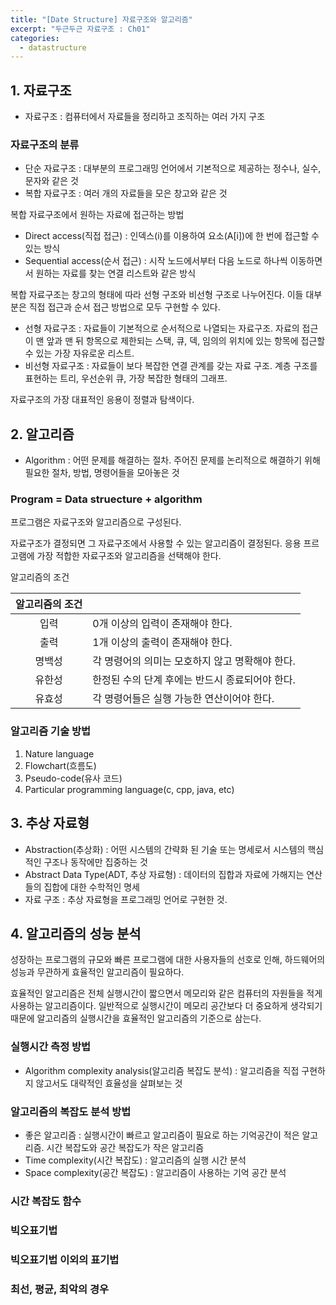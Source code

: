 ```yaml
---
title: "[Date Structure] 자료구조와 알고리즘"
excerpt: "두근두근 자료구조 : Ch01"
categories: 
  - datastructure
---
```

## 1. 자료구조

- 자료구조 : 컴퓨터에서 자료들을 정리하고 조직하는 여러 가지 구조

### 자료구조의 분류

- 단순 자료구조 : 대부분의 프로그래밍 언어에서 기본적으로 제공하는 정수나, 실수, 문자와 같은 것
- 복합 자료구조 : 여러 개의 자료들을 모은 창고와 같은 것

복합 자료구조에서 원하는 자료에 접근하는 방법

- Direct access(직접 접근) : 인덱스(i)를 이용하여 요소(A[i])에 한 번에 접근할 수 있는 방식
- Sequential access(순서 접근) : 시작 노드에서부터 다음 노드로 하나씩 이동하면서 원하는 자료를 찾는 연결 리스트와 같은 방식

복합 자료구조는 창고의 형태에 따라 선형 구조와 비선형 구조로 나누어진다. 이들 대부분은 직접 접근과 순서 접근 방법으로 모두 구현할 수 있다.

- 선형 자료구조 : 자료들이 기본적으로 순서적으로 나열되는 자료구조. 자료의 접근이 맨 앞과 맨 뒤 항목으로 제한되는 스택, 큐, 덱, 임의의 위치에 있는 항목에 접근할 수 있는 가장 자유로운 리스트.
- 비선형 자료구조 : 자료들이 보다 복잡한 연결 관계를 갖는 자료 구조. 계층 구조를 표현하는 트리, 우선순위 큐, 가장 복잡한 형태의 그래프.

자료구조의 가장 대표적인 응용이 정렬과 탐색이다.

## 2. 알고리즘

- Algorithm : 어떤 문제를 해결하는 절차. 주어진 문제를 논리적으로 해결하기 위해 필요한 절차, 방법, 명령어들을 모아놓은 것

### Program = Data struecture + algorithm

프로그램은 자료구조와 알고리즘으로 구성된다.

자료구조가 결정되면 그 자료구조에서 사용할 수 있는 알고리즘이 결정된다. 응용 프르고램에 가장 적합한 자료구조와 알고리즘을 선택해야 한다.

알고리즘의 조건

|알고리즘의 조건||
|:---:|:---|
|입력|0개 이상의 입력이 존재해야 한다.|
|출력|1개 이상의 출력이 존재해야 한다.|
|명백성|각 명령어의 의미는 모호하지 않고 명확해야 한다.|
|유한성|한정된 수의 단계 후에는 반드시 종료되어야 한다.|
|유효성|각 명령어들은 실행 가능한 연산이어야 한다.|

### 알고리즘 기술 방법

1. Nature language
2. Flowchart(흐름도)
3. Pseudo-code(유사 코드)
4. Particular programming language(c, cpp, java, etc)

## 3. 추상 자료형

- Abstraction(추상화) : 어떤 시스템의 간략화 된 기술 또는 명세로서 시스템의 핵심적인 구조나 동작에만 집중하는 것
- Abstract Data Type(ADT, 추상 자료형) : 데이터의 집합과 자료에 가해지는 연산들의 집합에 대한 수학적인 명세
- 자료 구조 : 추상 자료형을 프로그래밍 언어로 구현한 것.

## 4. 알고리즘의 성능 분석

성장하는 프로그램의 규모와 빠른 프로그램에 대한 사용자들의 선호로 인해, 하드웨어의 성능과 무관하게 효율적인 알고리즘이 필요하다.

효율적인 알고리즘은 전체 실행시간이 짧으면서 메모리와 같은 컴퓨터의 자원들을 적게 사용하는 알고리즘이다. 일반적으로 실행시간이 메모리 공간보다 더 중요하게 생각되기 때문에 알고리즘의 실행시간을 효율적인 알고리즘의 기준으로 삼는다.

### 실행시간 측정 방법

- Algorithm complexity analysis(알고리즘 복잡도 분석) : 알고리즘을 직접 구현하지 않고서도 대략적인 효율성을 살펴보는 것

### 알고리즘의 복잡도 분석 방법

- 좋은 알고리즘 : 실행시간이 빠르고 알고리즘이 필요로 하는 기억공간이 적은 알고리즘. 시간 복잡도와 공간 복잡도가 작은 알고리즘
- Time complexity(시간 복잡도) : 알고리즘의 실행 시간 분석
- Space complexity(공간 복잡도) : 알고리즘이 사용하는 기억 공간 분석

### 시간 복잡도 함수

### 빅오표기법

### 빅오표기법 이외의 표기법

### 최선, 평균, 최악의 경우
